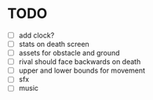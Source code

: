 # TODO

- [ ] add clock?
- [ ] stats on death screen
- [ ] assets for obstacle and ground
- [ ] rival should face backwards on death
- [ ] upper and lower bounds for movement
- [ ] sfx
- [ ] music
